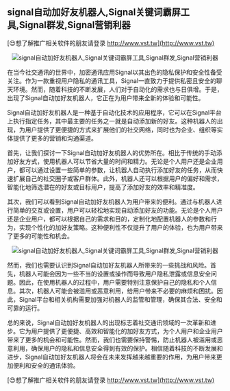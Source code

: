 ## **signal自动加好友机器人,Signal关键词霸屏工具,Signal群发,Signal营销利器**

[😍想了解推广相关软件的朋友请登录 http://www.vst.tw](http://www.vst.tw)

 <center><img src="https://vst.tw/MP4/tuiguang/png/1.png" alt="signal自动加好友机器人,Signal关键词霸屏工具,Signal群发,Signal营销利器"></center>

在当今社交通讯的世界中，加密通讯应用Signal以其出色的隐私保护和安全性备受关注。作为一款重视用户隐私的通讯工具，Signal一直致力于提供私密且安全的聊天环境。然而，随着科技的不断发展，人们对于自动化的需求也与日俱增。于是，出现了Signal自动加好友机器人，它正在为用户带来全新的体验和可能性。

Signal自动加好友机器人是一种基于自动化技术的应用程序，它可以在Signal平台上执行指定任务，其中最主要的任务之一就是自动添加新的好友。这种机器人的出现，为用户提供了更便捷的方式来扩展他们的社交网络，同时也为企业、组织等实体提供了更多的营销和沟通渠道。

首先，让我们探讨一下Signal自动加好友机器人的优势所在。相比于传统的手动添加好友方式，使用机器人可以节省大量的时间和精力。无论是个人用户还是企业用户，都可以通过设置一些简单的参数，让机器人自动执行添加好友的任务，从而快速扩展自己的社交圈子或客户群体。此外，机器人还可以根据用户的偏好和需求，智能化地筛选潜在的好友或目标用户，提高了添加好友的效率和精准度。

其次，我们可以看到Signal自动加好友机器人为用户带来的便利。通过与机器人进行简单的交互或设置，用户可以轻松地实现自动添加好友的功能。无论是个人用户还是企业用户，都可以根据自己的需求和目的，定制化地配置机器人的参数和行为，实现个性化的加好友策略。这种便利性不仅提升了用户的体验，也为用户带来了更多的可能性和机会。

 <center><img src="https://vst.tw/MP4/tuiguang/png/5.png" alt="signal自动加好友机器人,Signal关键词霸屏工具,Signal群发,Signal营销利器"></center>

然而，我们也需要认识到Signal自动加好友机器人所带来的一些挑战和风险。首先，机器人可能会因为一些不当的设置或操作而导致用户隐私泄露或信息安全问题。因此，在使用机器人的过程中，用户需要特别注意保护自己的隐私和个人信息。其次，机器人可能会被滥用或恶意利用，给用户带来不必要的麻烦和困扰。因此，Signal平台和相关机构需要加强对机器人的监管和管理，确保其合法、安全和可靠的运行。

总的来说，Signal自动加好友机器人的出现标志着社交通讯领域的一次革新和进步。它为用户提供了更便捷、高效和智能化的加好友方式，为个人用户和企业用户带来了更多的机会和可能性。然而，我们也需要保持警惕，防止机器人被滥用或恶意利用，确保用户的隐私和信息安全得到有效的保护。相信随着科技的不断发展和进步，Signal自动加好友机器人将会在未来发挥越来越重要的作用，为用户带来更加便利和安全的通讯体验。

[😍想了解推广相关软件的朋友请登录 http://www.vst.tw](http://www.vst.tw)



